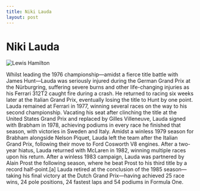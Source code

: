 ```yaml
---
title: Niki Lauda
layout: post
---
```


# Niki Lauda

![Lewis Hamilton](https://upload.wikimedia.org/wikipedia/commons/thumb/6/64/Anefo_933-1302_Niki_Lauda_29.10.1984.jpg/220px-Anefo_933-1302_Niki_Lauda_29.10.1984.jpg)

Whilst leading the 1976 championship—amidst a fierce title battle with James Hunt—Lauda was seriously injured during the German Grand Prix at the Nürburgring, suffering severe burns and other life-changing injuries as his Ferrari 312T2 caught fire during a crash. He returned to racing six weeks later at the Italian Grand Prix, eventually losing the title to Hunt by one point. Lauda remained at Ferrari in 1977, winning several races on the way to his second championship. Vacating his seat after clinching the title at the United States Grand Prix and replaced by Gilles Villeneuve, Lauda signed with Brabham in 1978, achieving podiums in every race he finished that season, with victories in Sweden and Italy. Amidst a winless 1979 season for Brabham alongside Nelson Piquet, Lauda left the team after the Italian Grand Prix, following their move to Ford Cosworth V8 engines. After a two-year hiatus, Lauda returned with McLaren in 1982, winning multiple races upon his return. After a winless 1983 campaign, Lauda was partnered by Alain Prost the following season, where he beat Prost to his third title by a record half-point.[a] Lauda retired at the conclusion of the 1985 season—taking his final victory at the Dutch Grand Prix—having achieved 25 race wins, 24 pole positions, 24 fastest laps and 54 podiums in Formula One. 


